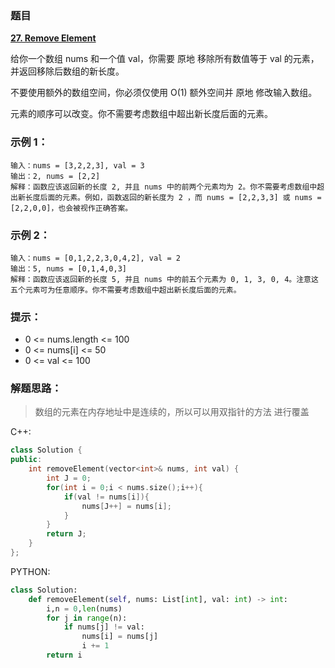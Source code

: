 ### 题目

 **[27. Remove Element](https://leetcode-cn.com/problems/remove-element/)** 
 
 给你一个数组 nums 和一个值 val，你需要 原地 移除所有数值等于 val 的元素，并返回移除后数组的新长度。

不要使用额外的数组空间，你必须仅使用 O(1) 额外空间并 原地 修改输入数组。

元素的顺序可以改变。你不需要考虑数组中超出新长度后面的元素。

### 示例 1：
```
输入：nums = [3,2,2,3], val = 3
输出：2, nums = [2,2]
解释：函数应该返回新的长度 2, 并且 nums 中的前两个元素均为 2。你不需要考虑数组中超出新长度后面的元素。例如，函数返回的新长度为 2 ，而 nums = [2,2,3,3] 或 nums = [2,2,0,0]，也会被视作正确答案。
```
### 示例 2：
```
输入：nums = [0,1,2,2,3,0,4,2], val = 2
输出：5, nums = [0,1,4,0,3]
解释：函数应该返回新的长度 5, 并且 nums 中的前五个元素为 0, 1, 3, 0, 4。注意这五个元素可为任意顺序。你不需要考虑数组中超出新长度后面的元素。
```

### 提示：

* 0 <= nums.length <= 100
* 0 <= nums[i] <= 50
* 0 <= val <= 100

### 解题思路：

> 数组的元素在内存地址中是连续的，所以可以用双指针的方法 进行覆盖


C++:
``` C++
class Solution {
public:
    int removeElement(vector<int>& nums, int val) {
        int J = 0;
        for(int i = 0;i < nums.size();i++){
            if(val != nums[i]){
                nums[J++] = nums[i];
            }
        }
        return J;
    }
};
```

PYTHON:
```PYTHON
class Solution:
    def removeElement(self, nums: List[int], val: int) -> int:
        i,n = 0,len(nums)
        for j in range(n):
            if nums[j] != val:
                nums[i] = nums[j]
                i += 1
        return i
```

